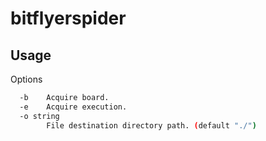 # bitflyerspider

## Usage

Options
```bash
  -b	Acquire board.
  -e	Acquire execution.
  -o string
    	File destination directory path. (default "./")
```
